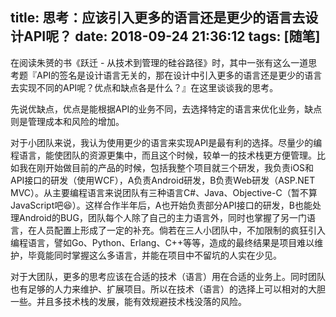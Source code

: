 title: 思考：应该引入更多的语言还是更少的语言去设计API呢？
date: 2018-09-24 21:36:12
tags: [随笔]
---

在阅读朱赟的书《跃迁 - 从技术到管理的硅谷路径》时，其中一张有这么一道思考题『API的签名是设计语言无关的，那在设计中引入更多的语言还是更少的语言去实现不同的API呢？优点和缺点各是什么？』在这里谈谈我的思考。

先说优缺点，优点是能根据API的业务不同，去选择特定的语言来优化业务，缺点则是管理成本和风险的增加。

对于小团队来说，我认为使用更少的语言来实现API是最有利的选择。尽量少的编程语言，能使团队的资源更集中，而且这个时候，较单一的技术栈更方便管理。比如我在刚开始做目前的产品的时候，包括我整个项目就三个研发，我负责iOS和API接口的研发（使用WCF），A负责Android研发，B负责Web研发（ASP.NET MVC）。从主要编程语言来说团队有三种语言C#、Java、Objective-C（暂不算JavaScript吧😆）。这样合作半年后，A也开始负责部分API接口的研发，B也能处理Android的BUG，团队每个人除了自己的主力语言外，同时也掌握了另一门语言，在人员配置上形成了一定的补充。倘若在三人小团队中，不加限制的疯狂引入编程语言，譬如Go、Python、Erlang、C++等等，造成的最终结果是项目难以维护，毕竟能同时掌握这么多语言，并能在项目中不留坑的人实在少见。

对于大团队，更多的思考应该在合适的技术（语言）用在合适的业务上。同时团队也有足够的人力来维护、扩展项目。所以在技术（语言）的选择上可以相对的大胆一些。并且多技术栈的发展，能有效规避技术栈没落的风险。

